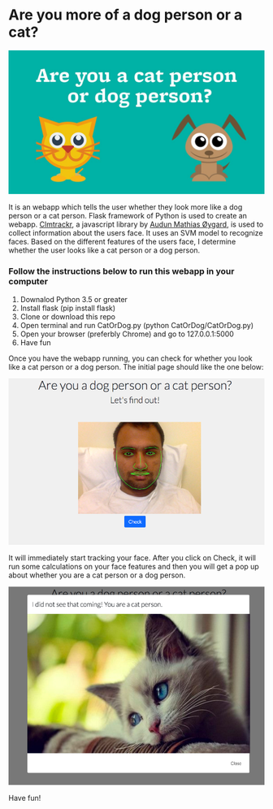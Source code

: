 # Are you more of a dog person or a cat? 

![](https://github.com/artintelclass/final-kg1642/blob/master/Images/CatorDog.jpg)


It is an webapp which tells the user whether they look more like a dog person or a cat person. Flask framework of Python is used 
to create an webapp. [Clmtrackr](https://github.com/auduno/clmtrackr), a javascript library by [Audun Mathias Øygard](https://github.com/auduno), is used to collect information about the users face. It uses an SVM model to recognize faces. Based on the different features of the users face, I determine whether the user looks like a cat person or a dog person. 


### Follow the instructions below to run this webapp in your computer 
1. Downalod Python 3.5 or greater
2. Install flask (pip install flask)
3. Clone or download this repo
4. Open terminal and run CatOrDog.py (python CatOrDog/CatOrDog.py)
5. Open your browser (preferbly Chrome) and go to 127.0.0.1:5000
6. Have fun

Once you have the webapp running, you can check for whether you look like a cat person or a dog person. The initial page should like the one below:

![](https://github.com/artintelclass/final-kg1642/blob/master/Images/webapp1.png)

It will immediately start tracking your face. After you click on Check, it will run some calculations on your face features and then you will get a pop up about whether you are a cat person or a dog person. 

![](https://github.com/artintelclass/final-kg1642/blob/master/Images/webapp3.png)

Have fun!




